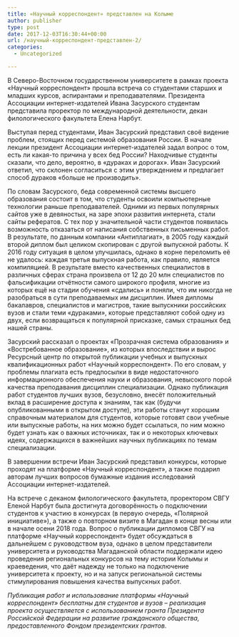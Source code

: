 ```yaml
---
title: «Научный корреспондент» представлен на Колыме
author: publisher
type: post
date: 2017-12-03T16:30:44+00:00
url: /научный-корреспондент-представлен-2/
categories:
  - Uncategorized

---
```

В Северо-Восточном государственном университете в рамках проекта «Научный корреспондент» прошла встреча со студентами старших и младших курсов, аспирантами и преподавателями. Президента Ассоциации интернет-издателей Ивана Засурского студентам представила проректор по международной деятельности, декан филологического факультета Елена Нарбут.

Выступая перед студентами, Иван Засурский представил своё видение проблем, стоящих перед системой образования России. В начале лекции президент Ассоциации интернет-издателей задал вопрос о том, есть ли какая-то причина у всех бед России? Находчивые студенты сказали, что дело, вероятно, в «дураках и дорогах». Иван Засурский ответил, что склонен согласиться с этим утверждением и предлагает способ дураков «больше не производить».

По словам Засурского, беда современной системы высшего образования состоит в том, что студенты освоили компьютерные технологии раньше преподавателей. Одними из первых популярных сайтов уже в девяностых, на заре эпохи развития интернета, стали сайты рефератов. С тех пор у значительной части студентов появилась возможность отказаться от написания собственных письменных работ. В результате, по данным компании «Антиплагиат», в 2005 году каждый второй диплом был целиком скопирован с другой выпускной работы. К 2016 году ситуация в целом улучшилась, однако в корне переломить её не удалось: каждая третья выпускная работа, как правило, является компиляцией. В результате вместо качественных специалистов в различных сферах страна произвела от 12 до 20 млн специалистов по фальсификации отчётности самого широкого профиля, многие из которых ещё на стадии обучения «сдались» и поняли, что им никогда не разобраться в сути преподаваемых им дисциплин. Имея дипломы бакалавров, специалистов и магистров, такие выпускники российских вузов и стали теми «дураками», которые представляют собой одну из двух, если возвращаться к популярной присказке, самых страшных бед нашей страны.

Засурский рассказал о проектах «Прозрачная система образования» и «Востребованное образование», из которых впоследствии и вырос Ресурсный центр по открытой публикации учебных и выпускных квалификационных работ «Научный корреспондент». По его словам, у проблемы плагиата есть предпосылки в виде недостаточного информационного обеспечения науки и образования, невысокого порой качества преподавания дисциплин специализации. Однако публикация работ студентов лучших вузов, безусловно, внесёт положительный вклад в расширение доступа к знаниям, так как (будучи опубликованными в открытом доступе), эти работы станут хорошим справочным материалом для студентов, которые готовят свои учебные или выпускные работы, на них можно будет ссылаться, по ним можно будет узнать как о важных источниках, так и о некоторых ключевых идеях, содержащихся в важнейших научных публикациях по темам специализации.

В завершении встречи Иван Засурский представил конкурсы, которые проходят на платформе «Научный корреспондент», а также подарил авторам лучших вопросов бумажные издания исследований Ассоциации интернет-издателей.

На встрече с деканом филологического факультета, проректором СВГУ Еленой Нарбут была достигнута договорённость о подключении студентов к участию в конкурсах (в первую очередь, «Полярной инициативе»), а также о повторном визите в Магадан в конце весны или в начале осени 2018 года. Вопрос о публикации дипломов СВГУ на платформе «Научный корреспондент» будет обсуждаться в дальнейшем с руководством вуза, однако в целом представители университета и руководства Магаданской области поддержали идею проведения региональных конкурсов на тему истории Колымы и краеведения, что даёт надежду не только на подключение университета к проекту, но и на запуск региональной системы стимулирования повышения качества выпускных работ.

*Публикация работ и использование платформы «Научный корреспондент» бесплатны для студентов и вузов – реализация проекта осуществляется с использованием гранта Президента Российской Федерации на развитие гражданского общества, предоставленного Фондом президентских грантов.*